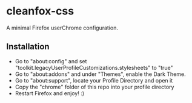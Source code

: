 # cleanfox-css
A minimal Firefox userChrome configuration.

## Installation

- Go to "about:config" and set "toolkit.legacyUserProfileCustomizations.stylesheets" to "true"
- Go to "about:addons" and under "Themes", enable the Dark Theme.
- Go to "about:support", locate your Profile Directory and open it
- Copy the "chrome" folder of this repo into your profile directory
- Restart Firefox and enjoy! :)
